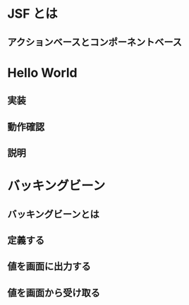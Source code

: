 # JSF とは
## アクションベースとコンポーネントベース

# Hello World
## 実装
## 動作確認
## 説明

# バッキングビーン
## バッキングビーンとは
## 定義する
## 値を画面に出力する
## 値を画面から受け取る

